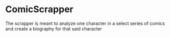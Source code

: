 # ComicScrapper
The scrapper is meant to analyze one character in a select series of comics and create a biography for that said character
